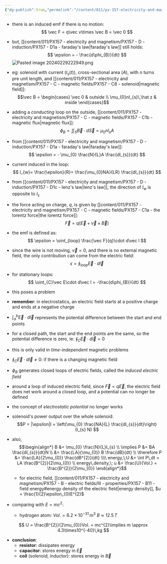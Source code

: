 ```yaml
---
{"dg-publish":true,"permalink":"/content/011/px-157-electricity-and-magnetism/px-157-d-induction/px-157-d2-induced-electric-fields/","noteIcon":"1","created":"2024-10-01T18:27:10.235+01:00","updated":"2024-11-26T20:10:46.393+00:00"}
---
```


- there is an induced emf if there is no motion:
$$
\vec F = q\vec v\times \vec B = \vec 0
$$
- but, [[content/011/PX157 - electricity and magnetism/PX157 - D - induction/PX157 - D1a - faraday's law\|faraday's law]] still holds:
$$
\epsilon = - \frac{d\phi_{B}}{dt}
$$
![Pasted image 20240229222949.png](/img/user/pics/Pasted%20image%2020240229222949.png)
- eg: solenoid with current ($I_{s}(t)$), cross-sectional area ($A$), with $n$ turns pre unit length, and [[content/011/PX157 - electricity and magnetism/PX157 - C - magnetic fields/PX157 - C8 - solenoid\|magnetic field]]:
$$\vec B = \begin{cases}
        \vec 0  & outside \\
        \mu_{0}nI_{s}\,\hat z & inside
     \end{cases}$$
 - adding a *conducting* loop on the outside, [[content/011/PX157 - electricity and magnetism/PX157 - C - magnetic fields/PX157 - C1b - magnetic flux\|magnetic flux]]:
$$
\phi_{B} = \iint_{S}\vec B \cdot d\vec S = \mu_{0}nI_{s}A
$$
 - from [[content/011/PX157 - electricity and magnetism/PX157 - D - induction/PX157 - D1a - faraday's law\|faraday's law]]:
$$
\epsilon = - \mu_{0} \frac{N}{L}A \frac{dI_{s}}{dt}
$$
 - current induced in the loop:
$$
I_{w}= \frac{\epsilon}{R}= \frac{\mu_{0}NA}{LR} \frac{dI_{s}}{dt}
$$
 - from [[content/011/PX157 - electricity and magnetism/PX157 - D - induction/PX157 - D1c - lenz's law\|lenz's law]], the direction of $I_{w}$ is opposite to $I_{s}$

- the force acting on charge, $q$, is given by [[content/011/PX157 - electricity and magnetism/PX157 - C - magnetic fields/PX157 - C1a - the lorentz force\|the lorentz force]]:
$$
\vec F = q (\vec E +\vec v \times \vec B)
$$
- the emf is defined as:
$$
\epsilon = \oint_{loop} \frac{\vec F}{q}\cdot d\vec l
$$
- since the wire is not moving, $\vec v=0$, and there is no external magnetic field, the only contribution can come from the electric field:
$$
\epsilon =\oint_{loop}\vec E\cdot d\vec l
$$
- for stationary loops:
$$
\oint_{C}\vec E\cdot d\vec l = -\frac{d\phi_{B}}{dt}
$$
- this poses a problem
- **remember**: in electrostatics, an electric field starts at a positive charge and ends at a negative charge
- $\int_{a}^{b}\vec E\cdot d\vec l$ represents the potential difference between the start and end points
- for a closed path, the start and the end points are the same, so the potential difference is zero, ie: ${} \oint_{C}\vec E \cdot d\vec l = 0$
- this is only valid in *time-independent* magnetic problems
- $\oint_{C}\vec E\cdot d\vec l\neq0:$ if there is a changing magnetic field
- $\phi_{B}$ generates closed loops of electric fields, called the *induced electric field*
- around a loop of induced electric field, since $\vec F=q\vec E$, the electric field does net work around a closed loop, and a potential can no longer be defined
- the concept of *electrostatic potential* no longer works

- solenoid's power output over the whole solenoid:
$$P = |\epsilon|I = \left(\mu_{0} \frac{NA}{L} \frac{dI_{s}}{dt}\right) (I_{s} N)
$$
- also,
$$\begin{align*}
	B &= \mu_{0} \frac{N}{L}I_{s} \\
	\implies P &= BA \frac{dI_{s}}{dt}N \\
	&= \frac{LA}{\mu_{0}} B \frac{dB}{dt} \\
	\therefore P &= \frac{LA}{2\mu_{0}} \frac{dB^{2}}{dt} \\\\
	energy,\;U &= \int P\,dt = LA \frac{B^{2}}{2\mu_{0}} \\
	energy\,density,\; u &= \frac{U}{Vol.} = \frac{B^{2}}{2\mu_{0}}
\end{align*}$$
	- for electric field, [[content/011/PX157 - electricity and magnetism/PX157 - B - electric fields/III - properties/PX157 - B11 - field energy#energy density of the electric field\|energy density]], $u = \frac{1}{2}\epsilon_{0}E^{2}$

- comparing with $E=mc^{2}:$
	- hydrogen atom: 
		$Vol. = 6.2\times10^{-31}\,m^{3}$
		$B \approx 12.5\,T$
	
$$
U = \frac{B^{2}}{2\mu_{0}}Vol. = mc^{2}\implies m \approx 4.3\times10^{-40}\,kg
$$

- **conclusion**:
	- **resistor**: dissipates energy
	- **capacitor**: stores energy in $\vec E$
	- **coil** (solenoid, inductor): stores energy in $\vec B$
